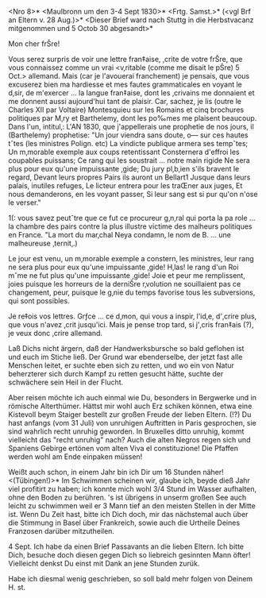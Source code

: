 <Nro 8>* <Maulbronn um den 3-4 Sept 1830>*
 <Frtg. Samst.>*
 (<vgl Brf an Eltern v. 28 Aug.)>*
<Dieser Brief ward nach Stuttg in die Herbstvacanz mitgenommen und 5 Octob 30 abgesandt>*

Mon cher frŠre!

Vous serez surpris de voir une lettre fran‡aise, ‚crite de votre frŠre, que vous connaissez comme un vrai <v‚ritable (comme me disait le pŠre) 5 Oct.> allemand. Mais (car je l'avouerai franchement) je pensais, que vous excuserez bien ma hardiesse et mes fautes grammaticales en voyant le d‚sir, de m'exercer … la langue fran‡aise, dont les ‚crivains me donnaient et me donnent aussi aujourd'hui tant de plaisir. Car, sachez, je lis (outre le Charles XII par Voltaire) Montesquieu sur les Romains et cinq brochures politiques par M‚ry et Barthelemy, dont les po‰mes me plaisent beaucoup. Dans l'un, intitul‚: L'AN 1830, que j'appellerais une prophetie de nos jours, il (Barthelemy) prophetise:
"Un jour viendra sans doute, o— sur ces hautes tˆtes (les ministres Polign.  etc)
La vindicte publique armera ses tempˆtes;
Un m‚morable exemple aux coups retentissant
Consternera d'effroi les coupables puissans;
Ce rang qui les soustrait … notre main rigide
Ne sera plus pour eux qu'une impuissante ‚gide;
Du jury pl‚b‚ien s'ils bravent le regard,
Devant leurs propres Pairs ils auront un Bellart1
Jusque dans leurs palais, inutiles refuges,
Le licteur entrera pour les traŒner aux juges,
Et nous demanderons, en les voyant passer,
Si leur sang est si pur qu'on n'ose le verser."

 1(: vous savez peutˆtre que ce fut ce procureur g‚n‚ral qui porta la pa role … la chambre des pairs contre la plus illustre victime des malheurs  politiques en France. "La mort du mar‚chal Neya condamn‚ le nom de B. …  une malheureuse ‚ternit‚.)

Le jour est venu, un m‚morable exemple a constern‚ les ministres, leur rang ne sera plus pour eux qu'une impuissante ‚gide! H‚las! le rang d'un Roi mˆme ne fut plus qu'une impuissante ‚gide! Joie et peur me remplissent, joies puisque les horreurs de la derniŠre r‚volution ne souillaient pas ce changement, peur, puisque le g‚nie du temps favorise tous les subversions, qui sont possibles.

Je re‡ois vos lettres. Grƒce … ce d‚mon, qui vous a inspir‚ l'id‚e, d'‚crire plus, que vous n'avez ‚crit jusqu'ici. Mais je pense trop tard, si j'‚cris fran‡ais (?), je veux donc ‚crire allemand.

Laß Dichs nicht ärgern, daß der Handwerksbursche so bald geflohen ist und euch im Stiche ließ. Der Grund war ebenderselbe, der jetzt fast alle Menschen leitet, er suchte eben sich zu retten, und wo ein von Natur beherzterer sich durch Kampf zu retten gesucht hätte, suchte der schwächere sein Heil in der Flucht.

Aber reisen möchte ich auch einmal wie Du, besonders in Bergwerke und in römische Alterthümer. Hättst mir wohl auch Erz schiken können, etwa eine Kistevoll beym Staiger bestellt zur großen Freude der lieben Eltern. (!?) 
Du hast anfangs (vom 31 Juli) von unruhigen Auftritten in Paris gesprochen, sie sind wahrlich recht unruhig geworden. In Bruxelles ditto unruhig, kommt vielleicht das "recht unruhig" nach? Auch die alten Negros regen sich und Spaniens Gebirge ertönen vom alten Viva el constituzione! Die Pfaffen werden wohl am Ende einpaken müssen!

Weißt auch schon, in einem Jahr bin ich Dir um 16 Stunden näher! <(Tübingen!)>* Im Schwimmen scheinen wir, glaube ich, beyde dieß Jahr viel profitirt zu haben; ich konnte mich wohl 3/4 Stund im Wasser aufhalten, ohne den Boden zu berühren. 's ist übrigens in unserm großen See auch leicht zu schwimmen weil er 3 Mann tief an den meisten Stellen in der Mitte ist. 
Wenn Du Zeit hast, bitte ich Dich doch, mir das nächstemal auch über die Stimmung in Basel über Frankreich, sowie auch die Urtheile Deines Franzosen darüber mitzutheilen.

4 Sept. Ich habe da einen Brief Passavants an die lieben Eltern. Ich bitte Dich, besuche doch diesen gegen Dich so liebreich gesinnten Mann öfter! Vielleicht denkst Du einst mit Dank an jene Stunden zurük.

Habe ich diesmal wenig geschrieben, so soll bald mehr folgen von  Deinem H. st.
